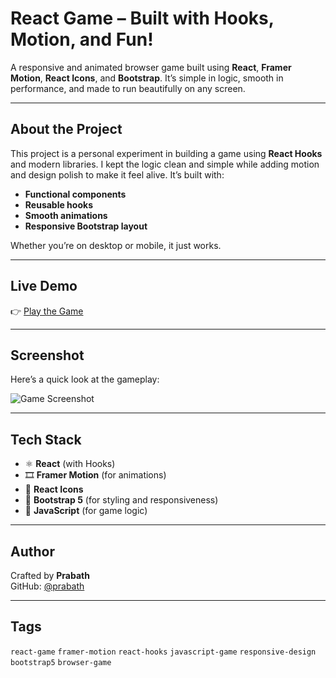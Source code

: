 #  React Game – Built with Hooks, Motion, and Fun!

A responsive and animated browser game built using **React**, **Framer Motion**, **React Icons**, and **Bootstrap**. It’s simple in logic, smooth in performance, and made to run beautifully on any screen.

---

##  About the Project

This project is a personal experiment in building a game using **React Hooks** and modern libraries. I kept the logic clean and simple while adding motion and design polish to make it feel alive. It’s built with:
- **Functional components**
- **Reusable hooks**
- **Smooth animations**
- **Responsive Bootstrap layout**

Whether you’re on desktop or mobile, it just works.

---

##  Live Demo

👉 [Play the Game](https://rps-arena-one.vercel.app/)

---

## Screenshot
Here’s a quick look at the gameplay:

![Game Screenshot]()

---

##  Tech Stack

- ⚛️ **React** (with Hooks)
- 🎞️ **Framer Motion** (for animations)
- 🧩 **React Icons**
- 🎨 **Bootstrap 5** (for styling and responsiveness)
- 🧠 **JavaScript** (for game logic)

---

##  Author

Crafted by **Prabath**  
GitHub: [@prabath](https://github.com/Prabathunni)

---

##  Tags

`react-game` `framer-motion` `react-hooks` `javascript-game` `responsive-design` `bootstrap5` `browser-game`







